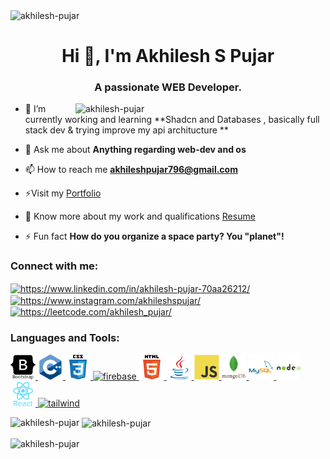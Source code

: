 

<img align ="center" width="50px" src="https://user-images.githubusercontent.com/57571363/221091989-138a889e-07ef-43d1-835d-10c75df501b5.png" alt="akhilesh-pujar" /> </p>



<h1 align="center">Hi 👋, I'm Akhilesh S Pujar</h1>
<h3 align="center">A passionate WEB Developer.</h3>

<img align ="right" width="400px" src="https://res.cloudinary.com/practicaldev/image/fetch/s--R5KgC1bh--/c_limit%2Cf_auto%2Cfl_progressive%2Cq_66%2Cw_880/https://dev-to-uploads.s3.amazonaws.com/i/oi2rwsde00xo9ou6jwsl.gif" alt="akhilesh-pujar" /> </p>

- 🔭 I’m currently working and learning **Shadcn and Databases , basically full stack dev & trying improve my api architucture **

- 💬 Ask me about **Anything regarding web-dev and os**

- 📫 How to reach me **akhileshpujar796@gmail.com**
  
- ⚡Visit my <a href="https://akhileshpujar.vercel.app/" target="blank">Portfolio</a>

- 📄 Know more about my work and qualifications [Resume](https://drive.google.com/file/d/1nWoSy_emVt__nFCRWKqSIrnH-1rVVuFc/view?usp=sharing)

- ⚡ Fun fact **How do you organize a space party? You "planet"!**

<h3 align="left">Connect with me:</h3>
<p align="left">
<a href="https://linkedin.com/in/https://www.linkedin.com/in/akhilesh-pujar-70aa26212/" target="blank"><img align="center" src="https://raw.githubusercontent.com/rahuldkjain/github-profile-readme-generator/master/src/images/icons/Social/linked-in-alt.svg" alt="https://www.linkedin.com/in/akhilesh-pujar-70aa26212/" height="30" width="40" /></a>
<a href="https://instagram.com/https://www.instagram.com/akhileshspujar/" target="blank"><img align="center" src="https://raw.githubusercontent.com/rahuldkjain/github-profile-readme-generator/master/src/images/icons/Social/instagram.svg" alt="https://www.instagram.com/akhileshspujar/" height="30" width="40" /></a>
<a href="https://www.leetcode.com/https://leetcode.com/akhilesh_pujar/" target="blank"><img align="center" src="https://raw.githubusercontent.com/rahuldkjain/github-profile-readme-generator/master/src/images/icons/Social/leet-code.svg" alt="https://leetcode.com/akhilesh_pujar/" height="30" width="40" /></a>
</p>

<h3 align="left">Languages and Tools:</h3>
<p align="left"> <a href="https://getbootstrap.com" target="_blank" rel="noreferrer"> <img src="https://raw.githubusercontent.com/devicons/devicon/master/icons/bootstrap/bootstrap-plain-wordmark.svg" alt="bootstrap" width="40" height="40"/> </a> <a href="https://www.w3schools.com/cpp/" target="_blank" rel="noreferrer"> <img src="https://raw.githubusercontent.com/devicons/devicon/master/icons/cplusplus/cplusplus-original.svg" alt="cplusplus" width="40" height="40"/> </a> <a href="https://www.w3schools.com/css/" target="_blank" rel="noreferrer"> <img src="https://raw.githubusercontent.com/devicons/devicon/master/icons/css3/css3-original-wordmark.svg" alt="css3" width="40" height="40"/> </a> <a href="https://firebase.google.com/" target="_blank" rel="noreferrer"> <img src="https://www.vectorlogo.zone/logos/firebase/firebase-icon.svg" alt="firebase" width="40" height="40"/> </a> <a href="https://www.w3.org/html/" target="_blank" rel="noreferrer"> <img src="https://raw.githubusercontent.com/devicons/devicon/master/icons/html5/html5-original-wordmark.svg" alt="html5" width="40" height="40"/> </a> <a href="https://www.java.com" target="_blank" rel="noreferrer"> <img src="https://raw.githubusercontent.com/devicons/devicon/master/icons/java/java-original.svg" alt="java" width="40" height="40"/> </a> <a href="https://developer.mozilla.org/en-US/docs/Web/JavaScript" target="_blank" rel="noreferrer"> <img src="https://raw.githubusercontent.com/devicons/devicon/master/icons/javascript/javascript-original.svg" alt="javascript" width="40" height="40"/> </a> <a href="https://www.mongodb.com/" target="_blank" rel="noreferrer"> <img src="https://raw.githubusercontent.com/devicons/devicon/master/icons/mongodb/mongodb-original-wordmark.svg" alt="mongodb" width="40" height="40"/> </a> <a href="https://www.mysql.com/" target="_blank" rel="noreferrer"> <img src="https://raw.githubusercontent.com/devicons/devicon/master/icons/mysql/mysql-original-wordmark.svg" alt="mysql" width="40" height="40"/> </a> <a href="https://nodejs.org" target="_blank" rel="noreferrer"> <img src="https://raw.githubusercontent.com/devicons/devicon/master/icons/nodejs/nodejs-original-wordmark.svg" alt="nodejs" width="40" height="40"/> </a> <a href="https://reactjs.org/" target="_blank" rel="noreferrer"> <img src="https://raw.githubusercontent.com/devicons/devicon/master/icons/react/react-original-wordmark.svg" alt="react" width="40" height="40"/> </a> <a href="https://tailwindcss.com/" target="_blank" rel="noreferrer"> <img src="https://www.vectorlogo.zone/logos/tailwindcss/tailwindcss-icon.svg" alt="tailwind" width="40" height="40"/> </a> </p>

<p><img align="left" src="https://github-readme-stats.vercel.app/api/top-langs?username=akhilesh-pujar&show_icons=true&locale=en&layout=compact" alt="akhilesh-pujar" /></p>

<p>&nbsp;<img align="center" src="https://github-readme-stats.vercel.app/api?username=akhilesh-pujar&show_icons=true&locale=en" alt="akhilesh-pujar" /></p>

<p><img align="center" src="https://github-readme-streak-stats.herokuapp.com/?user=akhilesh-pujar&" alt="akhilesh-pujar" /></p>
